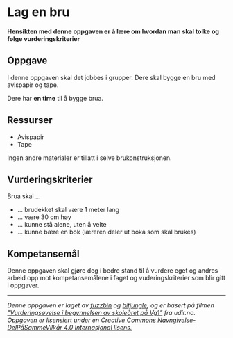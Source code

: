 # Lag en bru

**Hensikten med denne oppgaven er å lære om hvordan man skal tolke og følge vurderingskriterier**

## Oppgave

I denne oppgaven skal det jobbes i grupper. Dere skal bygge en bru med avispapir og tape.

Dere har **en time** til å bygge brua.

## Ressurser

* Avispapir
* Tape

Ingen andre materialer er tillatt i selve brukonstruksjonen.

## Vurderingskriterier

Brua skal ...
* ... brudekket skal være 1 meter lang
* ... være 30 cm høy
* ... kunne stå alene, uten å velte
* ... kunne bære en bok (læreren deler ut boka som skal brukes)

## Kompetansemål

Denne oppgaven skal gjøre deg i bedre stand til å vurdere eget og andres arbeid opp mot kompetansemålene i faget og vuderingskriterier som blir gitt i oppgaver.

---

_Denne oppgaven er laget av [fuzzbin](https://github.com/fuzzbin) og [bitjungle](https://github.com/bitjungle), og er basert på filmen ["Vurderingsøvelse i begynnelsen av skoleåret på Vg1"](https://www.udir.no/laring-og-trivsel/vurdering/filmer/filmer-fra-laresteder/vurderingsovelse-i-begynnelsen-av-skolearet/) fra udir.no. Oppgaven er lisensiert under en [Creative Commons Navngivelse-DelPåSammeVilkår 4.0 Internasjonal lisens.](http://creativecommons.org/licenses/by-sa/4.0/)_
